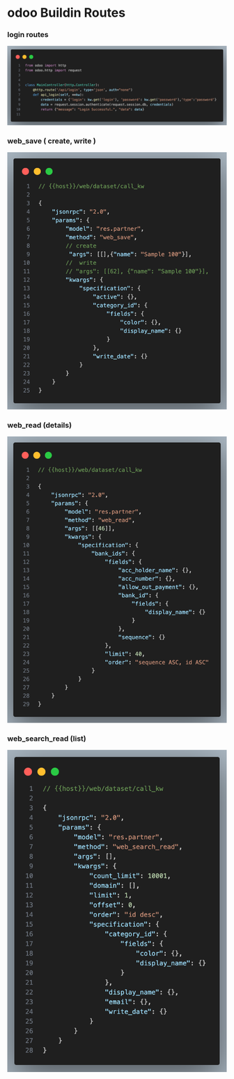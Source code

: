 # odoo Buildin Routes

### login routes

![login.png](images/login.png)

### web_save ( create, write )
![web_save.png](images/web_save.png)

### web_read (details)
![web_read.png](images/web_read.png)

### web_search_read (list)
![web_search_read.png](images/web_search_read.png)